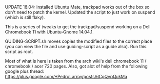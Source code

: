 UPDATE 18.04: Installed Ubuntu Mate, trackpad works out of the box so don't need to patch the kernel. Updated the script to just work on suspend (which is still flaky).

This is a series of tweaks to get the trackpad/suspend working on a Dell Chromebook 11 with Ubuntu-Gnome 14.04.1.

GUIDING-SCRIPT.sh moves copies the modified files to the correct place (you can view the file and use guiding-script as a guide also). Run this script as root.

Most of what is here is taken from the arch wiki's dell chromebook 11 / chromebook / acer 720 pages. Also, got alot of help from the following google plus thread: https://plus.google.com/+PedroLarroy/posts/6CgQypQukMa
